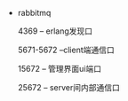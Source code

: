 


- rabbitmq

    4369 – erlang发现口

    5671-5672 –client端通信口

    15672 – 管理界面ui端口

    25672 – server间内部通信口